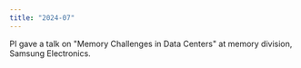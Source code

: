```yaml
---
title: "2024-07"
---
```


PI gave a talk on "Memory Challenges in Data Centers" at memory division, Samsung Electronics.
